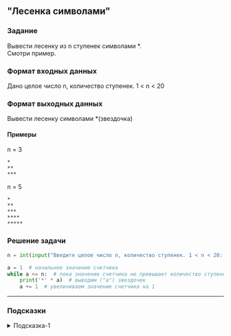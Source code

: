 ## "Лесенка символами"

### Задание

Вывести лесенку из n ступенек символами *. \
Смотри пример.

### Формат входных данных

Дано целое число n, количество ступенек. 1 < n < 20

### Формат выходных данных

Вывести лесенку символами *(звездочка)

#### Примеры

n = 3 
```
*
**
***
```
n = 5
```
*
**
***
****
*****
```

### Решение задачи

```python
n = int(input("Введите целое число n, количество ступенек. 1 < n < 20: "))  # считываем количество ступенек

a = 1  # начальное значение счетчика
while a <= n:  # пока значение счетчика не превышает количество ступенек
    print('*' * a)  # выводим ("a") звездочек
    a += 1  # увеличиваем значение счетчика на 1
```

---

### Подсказки

<details>
<summary>Подсказка-1</summary>
Если строку умножить на число n, то строка дублируется n-раз:

```python
s = "0"
s = s * 5 # s = "00000" 
```
</details>
